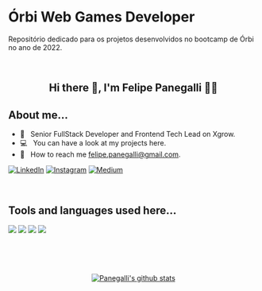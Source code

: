 # Órbi Web Games Developer

Repositório dedicado para os projetos desenvolvidos no bootcamp de Órbi no ano de 2022.

<br>



<div align="center">

## Hi there 👋, I'm Felipe Panegalli 👦🏻

</div>

## About me...
* 📑 &nbsp; Senior FullStack Developer and Frontend Tech Lead on Xgrow.
* 💻 &nbsp; You can have a look at my projects here.
* 📍 &nbsp; How to reach me <a href="mailto:felipe.panegalli@gmail.com">felipe.panegalli@gmail.com</a>.

<a href="https://www.linkedin.com/in/felipe-panegalli/" target="_blank"><img src="https://img.shields.io/badge/LinkedIn-0077B5?style=for-the-badge&logo=linkedin&logoColor=white" alt="LinkedIn"></a>
<a href="https://www.instagram.com/panegalli/" target="_blank"><img alt="Instagram" src="https://img.shields.io/badge/Instagram-E4405F?style=for-the-badge&logo=instagram&logoColor=white"/></a>
<a href="https://felipepanegalli.medium.com/" target="_blank"><img alt="Medium" src="https://img.shields.io/badge/Medium-%23000000.svg?style=for-the-badge&logo=Medium&logoColor=white"/></a>

<br>

## Tools and languages used here...
<img src="https://img.shields.io/badge/HTML5-E34F26?style=for-the-badge&logo=html5&logoColor=white" />
<img src="https://img.shields.io/badge/JavaScript-323330?style=for-the-badge&logo=javascript&logoColor=F7DF1E" />
<img src="https://img.shields.io/badge/json-5E5C5C?style=for-the-badge&logo=json&logoColor=white" />
<img src="https://img.shields.io/badge/Git-F05032?style=for-the-badge&logo=git&logoColor=white" />

<br><br><br>

<div align="center">

[![Panegalli's github stats](https://github-readme-stats.vercel.app/api?username=felipepanegalli&theme=blue-green)](https://github.com/felipepanegalli/github-readme-stats)
</div>

